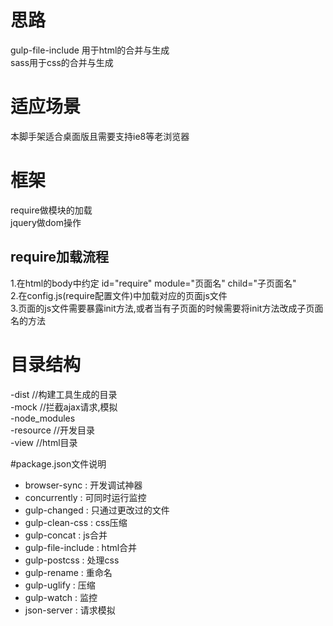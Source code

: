 # 思路
gulp-file-include 用于html的合并与生成  
sass用于css的合并与生成  

# 适应场景
本脚手架适合桌面版且需要支持ie8等老浏览器  

# 框架
require做模块的加载  
jquery做dom操作  

## require加载流程
1.在html的body中约定 id="require" module="页面名" child="子页面名"  
2.在config.js(require配置文件)中加载对应的页面js文件  
3.页面的js文件需要暴露init方法,或者当有子页面的时候需要将init方法改成子页面名的方法  

# 目录结构
-dist  //构建工具生成的目录  
-mock  //拦截ajax请求,模拟  
-node_modules  
-resource  //开发目录  
-view  //html目录  

#package.json文件说明
* browser-sync : 开发调试神器
* concurrently : 可同时运行监控
* gulp-changed : 只通过更改过的文件
* gulp-clean-css : css压缩
* gulp-concat : js合并
* gulp-file-include : html合并
* gulp-postcss : 处理css
* gulp-rename : 重命名
* gulp-uglify : 压缩
* gulp-watch : 监控
* json-server : 请求模拟